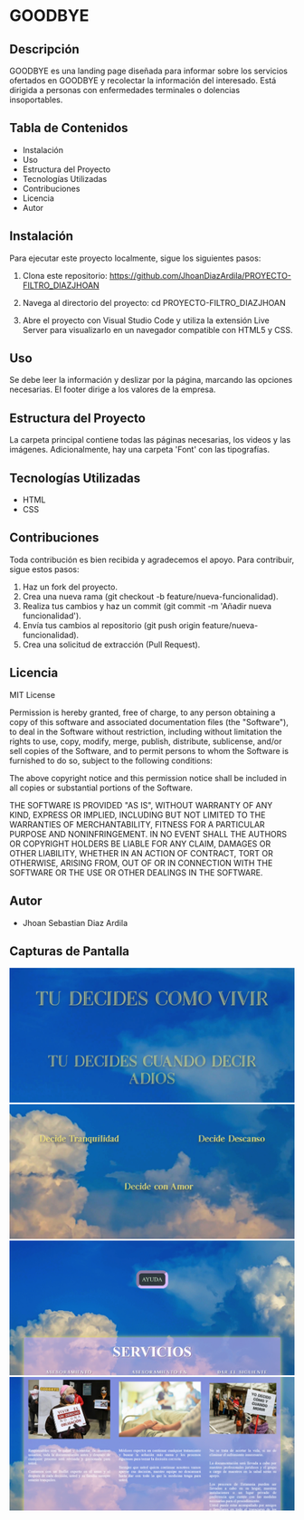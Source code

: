 # GOODBYE

## Descripción

GOODBYE es una landing page diseñada para informar sobre los servicios ofertados en GOODBYE y recolectar la información del interesado. Está dirigida a personas con enfermedades terminales o dolencias insoportables.

## Tabla de Contenidos

- Instalación
- Uso
- Estructura del Proyecto
- Tecnologías Utilizadas
- Contribuciones
- Licencia
- Autor

## Instalación

Para ejecutar este proyecto localmente, sigue los siguientes pasos:

1. Clona este repositorio:
   https://github.com/JhoanDiazArdila/PROYECTO-FILTRO_DIAZJHOAN

2. Navega al directorio del proyecto:
   cd PROYECTO-FILTRO_DIAZJHOAN

3. Abre el proyecto con Visual Studio Code y utiliza la extensión Live Server para visualizarlo en un navegador compatible con HTML5 y CSS.

## Uso

Se debe leer la información y deslizar por la página, marcando las opciones necesarias. El footer dirige a los valores de la empresa.

## Estructura del Proyecto

La carpeta principal contiene todas las páginas necesarias, los videos y las imágenes. Adicionalmente, hay una carpeta 'Font' con las tipografías.

## Tecnologías Utilizadas

- HTML
- CSS

## Contribuciones

Toda contribución es bien recibida y agradecemos el apoyo. Para contribuir, sigue estos pasos:

1. Haz un fork del proyecto.
2. Crea una nueva rama (git checkout -b feature/nueva-funcionalidad).
3. Realiza tus cambios y haz un commit (git commit -m 'Añadir nueva funcionalidad').
4. Envía tus cambios al repositorio (git push origin feature/nueva-funcionalidad).
5. Crea una solicitud de extracción (Pull Request).

## Licencia

MIT License

Permission is hereby granted, free of charge, to any person obtaining a copy
of this software and associated documentation files (the "Software"), to deal
in the Software without restriction, including without limitation the rights
to use, copy, modify, merge, publish, distribute, sublicense, and/or sell
copies of the Software, and to permit persons to whom the Software is
furnished to do so, subject to the following conditions:

The above copyright notice and this permission notice shall be included in all
copies or substantial portions of the Software.

THE SOFTWARE IS PROVIDED "AS IS", WITHOUT WARRANTY OF ANY KIND, EXPRESS OR
IMPLIED, INCLUDING BUT NOT LIMITED TO THE WARRANTIES OF MERCHANTABILITY,
FITNESS FOR A PARTICULAR PURPOSE AND NONINFRINGEMENT. IN NO EVENT SHALL THE
AUTHORS OR COPYRIGHT HOLDERS BE LIABLE FOR ANY CLAIM, DAMAGES OR OTHER
LIABILITY, WHETHER IN AN ACTION OF CONTRACT, TORT OR OTHERWISE, ARISING FROM,
OUT OF OR IN CONNECTION WITH THE SOFTWARE OR THE USE OR OTHER DEALINGS IN THE
SOFTWARE.

## Autor

- Jhoan Sebastian Diaz Ardila

## Capturas de Pantalla

![Screenshot 1](./PROYECTO-FILTRO_DIAZJHOAN/FotosREADME/Screenshot1.png)
![Screenshot 2](./PROYECTO-FILTRO_DIAZJHOAN/FotosREADME/Screenshot2.png)
![Screenshot 3](./PROYECTO-FILTRO_DIAZJHOAN/FotosREADME/Screenshot3.png)
![Screenshot 4](./PROYECTO-FILTRO_DIAZJHOAN/FotosREADME/Screenshot4.png)
